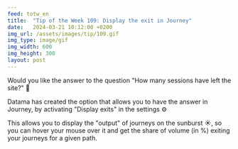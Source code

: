 ```yaml
---
feed: totw_en
title:  "Tip of the Week 109: Display the exit in Journey"
date:   2024-03-21 10:12:00 +0200
img_url: /assets/images/tip/109.gif
img_type: image/gif
img_width: 600
img_height: 300
layout: post
---
```



Would you like the answer to the question "How many sessions have left the site?" 🤔  


Datama has created the option that allows you to have the answer in Journey, by activating "Display exits" in the settings ⚙️  


This allows you to display the "output" of journeys on the sunburst ☀️, so you can hover your mouse over it and get the share of volume (in %) exiting your journeys for a given path.
